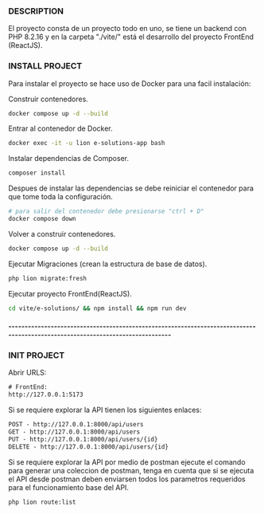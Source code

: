 
### DESCRIPTION

El proyecto consta de un proyecto todo en uno, se tiene un backend con PHP 8.2.16 y en la carpeta "./vite/" está el desarrollo del proyecto FrontEnd (ReactJS).

### INSTALL PROJECT
Para instalar el proyecto se hace uso de Docker para una facil instalación:

Construir contenedores.
```bash
docker compose up -d --build
```
Entrar al contenedor de Docker.
```bash
docker exec -it -u lion e-solutions-app bash
```
Instalar dependencias de Composer.
```bash
composer install
```
Despues de instalar las dependencias se debe reiniciar el contenedor para que tome toda la configuración.
```bash
# para salir del contenedor debe presionarse "ctrl + D"
docker compose down
```
Volver a construir contenedores.
```bash
docker compose up -d --build
```
Ejecutar Migraciones (crean la estructura de base de datos).
```bash
php lion migrate:fresh
```
Ejecutar proyecto FrontEnd(ReactJS).
```bash
cd vite/e-solutions/ && npm install && npm run dev
```

#### ------------------------------------------------------------------------------------------------------------------------------

### INIT PROJECT

Abrir URLS:
```txt
# FrontEnd:
http://127.0.0.1:5173
```
Si se requiere explorar la API tienen los siguientes enlaces:
```txt
POST - http://127.0.0.1:8000/api/users
GET - http://127.0.0.1:8000/api/users
PUT - http://127.0.0.1:8000/api/users/{id}
DELETE - http://127.0.0.1:8000/api/users/{id}
```
Si se requiere explorar la API por medio de postman ejecute el comando para generar una coleccion de postman, tenga en cuenta que si se ejecuta el API desde postman deben enviarsen todos los parametros requeridos para el funcionamiento base del API.
```bash
php lion route:list
```
